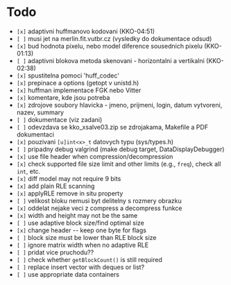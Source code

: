 # Todo

* `[x]` adaptivni huffmanovo kodovani (KKO-04:51)
* `[ ]` musi jet na merlin.fit.vutbr.cz (vysledky do dokumentace odsud)
* `[x]` bud hodnota pixelu, nebo model diference sousednich pixelu (KKO-01:13)
* `[ ]` adaptivni blokova metoda skenovani - horizontalni a vertikalni (KKO-02:38)
* `[x]` spustitelna pomoci 'huff_codec'
* `[x]` prepinace a options (getopt v unistd.h)
* `[x]` huffman implementace FGK nebo Vitter
* `[x]` komentare, kde jsou potreba
* `[x]` zdrojove soubory hlavicka - jmeno, prijmeni, login, datum vytvoreni, nazev, summary
* `[ ]` dokumentace (viz zadani)
* `[ ]` odevzdava se kko_xsalve03.zip se zdrojakama, Makefile a PDF dokumentaci
* `[x]` pouzivani `[u]int<x>_t` datovych typu (sys/types.h)
* `[ ]` pripadny debug valgrind (make debug target, DataDisplayDebugger)
* `[x]` use file header when compression/decompression
* `[x]` check supported file size limit and other limits (e.g., `freq`), check all `int`, etc.
* `[x]` diff model may not require 9 bits
* `[x]` add plain RLE scanning
* `[x]` applyRLE remove in situ property
* `[ ]` velikost bloku nemusi byt delitelny s rozmery obrazku
* `[x]` oddelat nejake veci z compress a decompress funkce
* `[x]` width and height may not be the same
* `[ ]` use adaptive block size/find optimal size
* `[x]` change header -- keep one byte for flags
* `[ ]` block size must be lower than RLE block size
* `[ ]` ignore matrix width when no adaptive RLE
* `[ ]` pridat vice pruchodu??
* `[ ]` check whether `getBlockCount()` is still required
* `[ ]` replace insert vector with deques or list?
* `[ ]` use appropriate data containers
